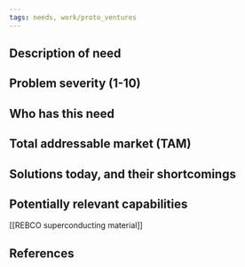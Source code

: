 ```yaml
---
tags: needs, work/proto_ventures
---
```


## Description of need

## Problem severity (1-10)

## Who has this need

## Total addressable market (TAM)

## Solutions today, and their shortcomings

## Potentially relevant capabilities
[[REBCO superconducting material]]

## References
